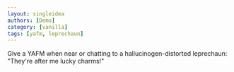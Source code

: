 ```yaml
---
layout: singleidea
authors: [Demo]
category: [vanilla]
tags: [yafm, leprechaun]
---
```

Give a YAFM when near or chatting to a hallucinogen-distorted leprechaun: "They're after me lucky charms!"
